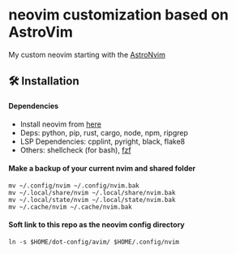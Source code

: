 # neovim customization based on AstroVim


My custom neovim starting with the [AstroNvim](https://github.com/AstroNvim/AstroNvim)

## 🛠️ Installation

#### Dependencies

- Install neovim from [here](https://neovim.io/)
- Deps: python, pip, rust, cargo, node, npm, ripgrep
- LSP Dependencies: cpplint, pyright, black, flake8
- Others: shellcheck (for bash), [fzf](https://github.com/junegunn/fzf) 


#### Make a backup of your current nvim and shared folder

```shell
mv ~/.config/nvim ~/.config/nvim.bak
mv ~/.local/share/nvim ~/.local/share/nvim.bak
mv ~/.local/state/nvim ~/.local/state/nvim.bak
mv ~/.cache/nvim ~/.cache/nvim.bak
```

#### Soft link to this repo as the neovim config directory

```shell
ln -s $HOME/dot-config/avim/ $HOME/.config/nvim
```

